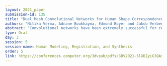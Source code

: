 ```yaml
---
layout: 2021_paper
submission-id: 135
title: "Dual Mesh Convolutional Networks for Human Shape Correspondence"
authors: "Nitika Verma, Adnane Boukhayma, Edmond Boyer and Jakob Verbeek"
abstract: "Convolutional networks have been extremely successful for regular data structures such as 2D images and 3D voxel grids. The transposition to meshes is, however, not straightforward due to their irregular structure. We explore how the dual, face-based representation of triangular meshes can be leveraged as a data structure for graph convolutional networks. In the dual mesh, each node (face) has a fixed number of neighbors, which makes the networks less susceptible to overfitting on the mesh topology, and also allows the use of input features that are naturally defined over faces, such as surface normals and face areas. We evaluate the dual approach on the shape correspondence task on the Faust human shape dataset and variants of it with different mesh topologies. Our experiments show that results of graph convolutional networks improve when defined over the dual rather than primal mesh. Moreover, our models that explicitly leverage the neighborhood regularity of dual meshes allow improving results further while being more robust to changes in the mesh topology."
type: Oral
day: 3
session: 5
session-name: Human Modeling, Registration, and Synthesis
order: 5
link: https://conferences.computer.org/3dvpub/pdfs/3DV2021-5lXBZyiG3QAsRBKXHIjqU8/268800a289/268800a289.pdf
---
```


